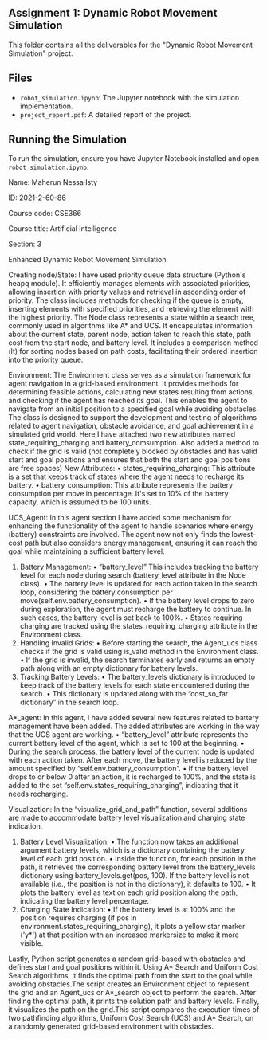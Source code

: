 ## Assignment 1: Dynamic Robot Movement Simulation
This folder contains all the deliverables for the "Dynamic Robot Movement Simulation" project.
## Files
- `robot_simulation.ipynb`: The Jupyter notebook with the simulation implementation.
- `project_report.pdf`: A detailed report of the project.

## Running the Simulation
To run the simulation, ensure you have Jupyter Notebook installed and open
`robot_simulation.ipynb`.

Name: Maherun Nessa Isty

ID: 2021-2-60-86

Course code: CSE366

Course title: Artificial Intelligence 

Section: 3

Enhanced Dynamic Robot Movement Simulation

Creating node/State: 
I have used priority queue data structure (Python's heapq module). It efficiently manages elements with associated priorities, allowing insertion with priority values and retrieval in ascending order of priority. The class includes methods for checking if the queue is empty, inserting elements with specified priorities, and retrieving the element with the highest priority. The Node class represents a state within a search tree, commonly used in algorithms like A* and UCS. It encapsulates information about the current state, parent node, action taken to reach this state, path cost from the start node, and battery level. It includes a comparison method (lt) for sorting nodes based on path costs, facilitating their ordered insertion into the priority queue.

Environment:
The Environment class serves as a simulation framework for agent navigation in a grid-based environment. It provides methods for determining feasible actions, calculating new states resulting from actions, and checking if the agent has reached its goal. This enables the agent to navigate from an initial position to a specified goal while avoiding obstacles. The class is designed to support the development and testing of algorithms related to agent navigation, obstacle avoidance, and goal achievement in a simulated grid world. Here,I have attached two new attributes named state_requiring_charging and battery_comsumption. Also added a method to check if the grid is valid (not completely blocked by obstacles and has valid start and goal positions and ensures that both the start and goal positions are free spaces)
New Attributes:
•	states_requiring_charging: This attribute is a set that keeps track of states where the agent needs to recharge its battery.
•	battery_consumption: This attribute represents the battery consumption per move in percentage. It's set to 10% of the battery capacity, which is assumed to be 100 units.

UCS_Agent:
In this agent section I have added some mechanism for enhancing the functionality of the agent to handle scenarios where energy (battery) constraints are involved. The agent now not only finds the lowest-cost path but also considers energy management, ensuring it can reach the goal while maintaining a sufficient battery level.


1.	Battery Management:
•	“battery_level” This includes tracking the battery level for each node during search (battery_level attribute in the Node class).
•	The battery level is updated for each action taken in the search loop, considering the battery consumption per move(self.env.battery_consumption).
•	If the battery level drops to zero during exploration, the agent must recharge the battery to continue. In such cases, the battery level is set back to 100%.
•	States requiring charging are tracked using the states_requiring_charging attribute in the Environment class.
2.	Handling Invalid Grids:
•	Before starting the search, the Agent_ucs class checks if the grid is valid using is_valid method in the Environment class.
•	If the grid is invalid, the search terminates early and returns an empty path along with an empty dictionary for battery levels.
3.	Tracking Battery Levels:
•	The battery_levels dictionary is introduced to keep track of the battery levels for each state encountered during the search.
•	This dictionary is updated along with the “cost_so_far dictionary” in the search loop.




A*_agent: 
In this agent, I have added several new features related to battery management have been added. The added attributes are working in the way that the UCS agent are working.
•	“battery_level” attribute represents the current battery level of the agent, which is set to 100 at the beginning.
•	During the search process, the battery level of the current node is updated with each action taken. After each move, the battery level is reduced by the amount specified by “self.env.battery_consumption”.
•	If the battery level drops to or below 0 after an action, it is recharged to 100%, and the state is added to the set “self.env.states_requiring_charging”, indicating that it needs recharging.

Visualization:
In the “visualize_grid_and_path”  function, several additions are made to accommodate battery level visualization and charging state indication.
1.	Battery Level Visualization:
•	The function now takes an additional argument battery_levels, which is a dictionary containing the battery level of each grid position.
•	Inside the function, for each position in the path, it retrieves the corresponding battery level from the battery_levels dictionary using battery_levels.get(pos, 100). If the battery level is not available (i.e., the position is not in the dictionary), it defaults to 100.
•	It plots the battery level as text on each grid position along the path, indicating the battery level percentage.
2.	Charging State Indication:
•	If the battery level is at 100% and the position requires charging (if pos in environment.states_requiring_charging), it plots a yellow star marker ('y*') at that position with an increased markersize to make it more visible.


Lastly, Python script generates a random grid-based with obstacles and defines start and goal positions within it. Using  A* Search and Uniform Cost Search algorithms, it finds the optimal path from the start to the goal while avoiding obstacles.The script creates an Environment object to represent the grid and an Agent_ucs or A*_search object to perform the search. After finding the optimal path, it prints the solution path and battery levels. Finally, it visualizes the path on the grid.This script compares the execution times of two pathfinding algorithms, Uniform Cost Search (UCS) and A* Search, on a randomly generated grid-based environment with obstacles.

